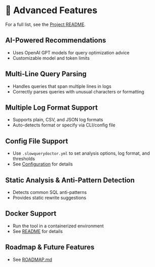 # 🚀 Advanced Features

For a full list, see the [Project README](../README.md#key-features).


## AI-Powered Recommendations
- Uses OpenAI GPT models for query optimization advice
- Customizable model and token limits

## Multi-Line Query Parsing
- Handles queries that span multiple lines in logs
- Correctly parses queries with unusual characters or formatting

## Multiple Log Format Support
- Supports plain, CSV, and JSON log formats
- Auto-detects format or specify via CLI/config file

## Config File Support
- Use `.slowquerydoctor.yml` to set analysis options, log format, and thresholds
- See [Configuration](configuration.md) for details

## Static Analysis & Anti-Pattern Detection
- Detects common SQL anti-patterns
- Provides static rewrite suggestions

## Docker Support
- Run the tool in a containerized environment
- See [README](../README.md#docker-usage) for details

## Roadmap & Future Features
- See [ROADMAP.md](../ROADMAP.md)

